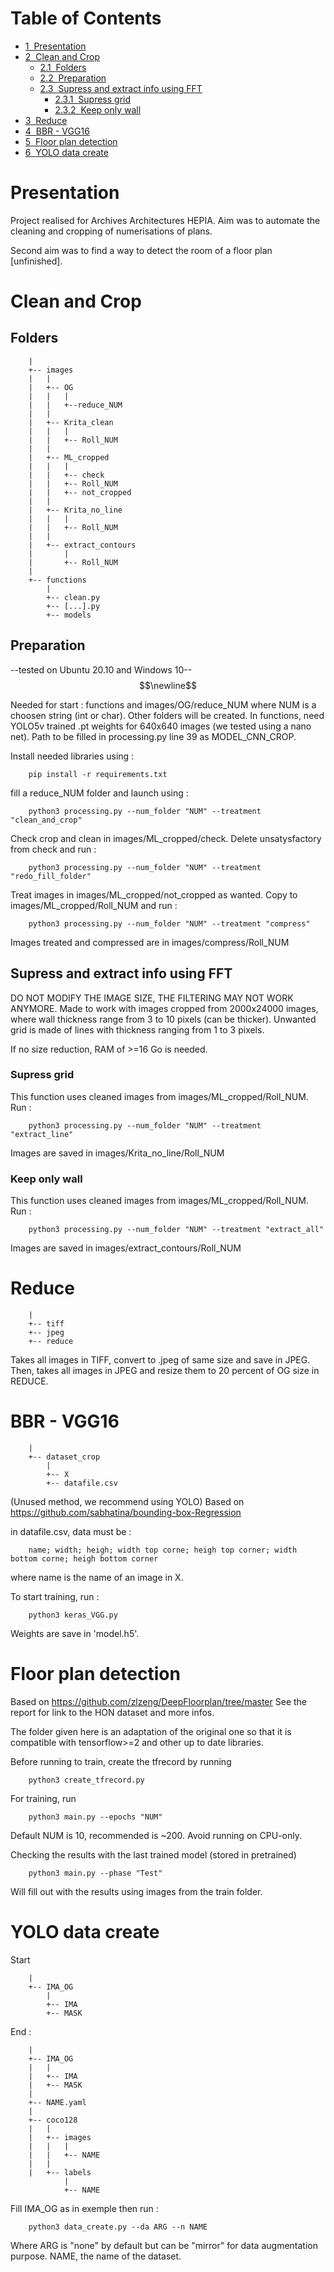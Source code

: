<h1>Table of Contents<span class="tocSkip"></span></h1>
<div class="toc"><ul class="toc-item"><li><span><a href="#Presentation" data-toc-modified-id="Presentation-1"><span class="toc-item-num">1&nbsp;&nbsp;</span>Presentation</a></span></li><li><span><a href="#Clean-and-Crop" data-toc-modified-id="Clean-and-Crop-2"><span class="toc-item-num">2&nbsp;&nbsp;</span>Clean and Crop</a></span><ul class="toc-item"><li><span><a href="#Folders" data-toc-modified-id="Folders-2.1"><span class="toc-item-num">2.1&nbsp;&nbsp;</span>Folders</a></span></li><li><span><a href="#Preparation" data-toc-modified-id="Preparation-2.2"><span class="toc-item-num">2.2&nbsp;&nbsp;</span>Preparation</a></span></li><li><span><a href="#Supress-and-extract-info-using-FFT" data-toc-modified-id="Supress-and-extract-info-using-FFT-2.3"><span class="toc-item-num">2.3&nbsp;&nbsp;</span>Supress and extract info using FFT</a></span><ul class="toc-item"><li><span><a href="#Supress-grid" data-toc-modified-id="Supress-grid-2.3.1"><span class="toc-item-num">2.3.1&nbsp;&nbsp;</span>Supress grid</a></span></li><li><span><a href="#Keep-only-wall" data-toc-modified-id="Keep-only-wall-2.3.2"><span class="toc-item-num">2.3.2&nbsp;&nbsp;</span>Keep only wall</a></span></li></ul></li></ul></li><li><span><a href="#Reduce" data-toc-modified-id="Reduce-3"><span class="toc-item-num">3&nbsp;&nbsp;</span>Reduce</a></span></li><li><span><a href="#BBR---VGG16" data-toc-modified-id="BBR---VGG16-4"><span class="toc-item-num">4&nbsp;&nbsp;</span>BBR - VGG16</a></span></li><li><span><a href="#Floor-plan-detection" data-toc-modified-id="Floor-plan-detection-5"><span class="toc-item-num">5&nbsp;&nbsp;</span>Floor plan detection</a></span></li><li><span><a href="#YOLO-data-create" data-toc-modified-id="YOLO-data-create-6"><span class="toc-item-num">6&nbsp;&nbsp;</span>YOLO data create</a></span></li></ul></div>

# Presentation

Project realised for Archives Architectures HEPIA.
Aim was to automate the cleaning and cropping of numerisations of plans.

Second aim was to find a way to detect the room of a floor plan [unfinished].

# Clean and Crop
## Folders
     
        |
        +-- images
        |   |
        |   +-- OG
        |   |   | 
        |   |   +--reduce_NUM
        |   |
        |   +-- Krita_clean
        |   |   |
        |   |   +-- Roll_NUM
        |   |
        |   +-- ML_cropped
        |   |   |
        |   |   +-- check
        |   |   +-- Roll_NUM
        |   |   +-- not_cropped
        |   |
        |   +-- Krita_no_line
        |   |   |
        |   |   +-- Roll_NUM
        |   |
        |   +-- extract_contours
        |       |
        |       +-- Roll_NUM
        |
        +-- functions
            |
            +-- clean.py
            +-- [...].py
            +-- models

## Preparation
--tested on Ubuntu 20.10 and Windows 10-- $$\newline$$

Needed for start :  functions and images/OG/reduce_NUM where NUM is a choosen string (int or char). Other folders will be created.
In functions, need YOLO5v trained .pt weights for 640x640 images (we tested using a nano net).
Path to be filled in processing.py line 39 as MODEL_CNN_CROP.

Install needed libraries using : 

        pip install -r requirements.txt 

fill a reduce_NUM folder and launch using :

        python3 processing.py --num_folder "NUM" --treatment "clean_and_crop"

Check crop and clean in images/ML_cropped/check. Delete unsatysfactory from check and run : 

        python3 processing.py --num_folder "NUM" --treatment "redo_fill_folder"

Treat images in images/ML_cropped/not_cropped as wanted. Copy to images/ML_cropped/Roll_NUM and run : 

        python3 processing.py --num_folder "NUM" --treatment "compress"
   
Images treated and compressed are in images/compress/Roll_NUM

## Supress and extract info using FFT
DO NOT MODIFY THE IMAGE SIZE, THE FILTERING MAY NOT WORK ANYMORE.
Made to work with images cropped from 2000x24000 images, where wall thickness range from 3 to 10 pixels (can be thicker). Unwanted grid is made of lines with thickness ranging from 1 to 3 pixels.

If no size reduction, RAM of >=16 Go is needed.

### Supress grid
This function uses cleaned images from  images/ML_cropped/Roll_NUM. Run :
    
        python3 processing.py --num_folder "NUM" --treatment "extract_line"
Images are saved in images/Krita_no_line/Roll_NUM

### Keep only wall
This function uses cleaned images from  images/ML_cropped/Roll_NUM. Run :
    
        python3 processing.py --num_folder "NUM" --treatment "extract_all"
Images are saved in images/extract_contours/Roll_NUM


# Reduce

        |
        +-- tiff
        +-- jpeg
        +-- reduce

Takes all images in TIFF, convert to .jpeg of same size and save in JPEG.
Then, takes all images in JPEG and resize them to 20 percent of OG size in REDUCE.

# BBR - VGG16

        |
        +-- dataset_crop
            |
            +-- X
            +-- datafile.csv


(Unused method, we recommend using YOLO)
Based on https://github.com/sabhatina/bounding-box-Regression
  
in datafile.csv, data must be :

        name; width; heigh; width top corne; heigh top corner; width bottom corne; heigh bottom corner
where name is the name of an image in X.

To start training, run : 

        python3 keras_VGG.py
        
Weights are save in 'model.h5'.

# Floor plan detection

Based on https://github.com/zlzeng/DeepFloorplan/tree/master
See the report for link to the HON dataset and more infos.

The folder given here is an adaptation of the original one so that it is compatible with tensorflow>=2 and other up to date libraries.

Before running to train, create the tfrecord by running

        python3 create_tfrecord.py      
For training, run 

        python3 main.py --epochs "NUM"
Default NUM is 10, recommended is ~200. Avoid running on CPU-only.

Checking the results with the last trained model (stored in pretrained)

        python3 main.py --phase "Test"
Will fill out with the results using images from the train folder.

# YOLO data create

Start

        |
        +-- IMA_OG
            |
            +-- IMA
            +-- MASK
End :        
        
        |
        +-- IMA_OG
        |   |
        |   +-- IMA
        |   +-- MASK
        |   
        +-- NAME.yaml
        |  
        +-- coco128
        |   |   
        |   +-- images
        |   |   |
        |   |   +-- NAME
        |   |
        |   +-- labels
                |
                +-- NAME
                
                
Fill IMA_OG as in exemple then run :

        python3 data_create.py --da ARG --n NAME
Where ARG is "none" by default but can be "mirror" for data augmentation purpose. NAME, the name of the dataset.


```python

```
